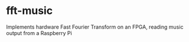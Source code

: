# fft-music
Implements hardware Fast Fourier Transform on an FPGA, reading music output from a Raspberry Pi
